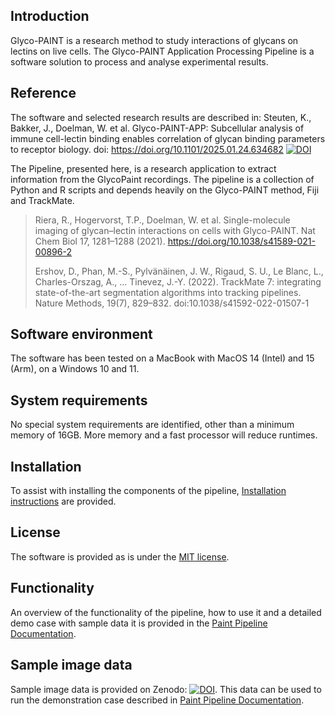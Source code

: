 ## Introduction  

Glyco-PAINT is a research method to study interactions of glycans on lectins on live cells. The Glyco-PAINT Application Processing Pipeline is a software solution to process and analyse experimental results.

## Reference
The software and selected research results are described in:  Steuten, K., Bakker, J., Doelman, W.  et al. Glyco-PAINT-APP: Subcellular analysis of immune cell-lectin binding enables correlation of glycan binding parameters to receptor biology.  doi: https://doi.org/10.1101/2025.01.24.634682 [![DOI](https://img.shields.io/badge/bioRxiv-10.1101%2F2025.01.24.634682-blue)](https://doi.org/10.1101/2025.01.24.634682)

The Pipeline, presented here, is a research application to extract information from the GlycoPaint recordings. The pipeline is a collection of Python and R scripts and depends heavily on the Glyco-PAINT method, Fiji and TrackMate.

> Riera, R., Hogervorst, T.P., Doelman, W. et al. Single-molecule imaging of glycan–lectin interactions on cells with Glyco-PAINT. Nat Chem Biol 17, 1281–1288 (2021). https://doi.org/10.1038/s41589-021-00896-2
> 
> Ershov, D., Phan, M.-S., Pylvänäinen, J. W., Rigaud, S. U., Le Blanc, L., Charles-Orszag, A., … Tinevez, J.-Y. (2022).
TrackMate 7: integrating state-of-the-art segmentation algorithms into tracking pipelines. Nature Methods, 19(7),
829–832. doi:10.1038/s41592-022-01507-1

## Software environment 
The software has been tested on a MacBook with MacOS 14 (Intel) and 15 (Arm), on a Windows 10 and 11. 

## System requirements
No special system requirements are identified, other than a minimum memory of 16GB. More memory and a fast processor will reduce runtimes. 

## Installation
To assist with installing the components of the pipeline, [Installation instructions](doc/Installation.md) are provided.

## License
The software is provided as is under the [MIT license](LICENSE).

## Functionality
An overview of the functionality of the pipeline, how to use it and a detailed demo case with sample data it is provided in the [Paint Pipeline Documentation](doc/Paint_Pipeline_Documentation.md).

## Sample image data 
Sample image data is provided on Zenodo: [![DOI](https://zenodo.org/badge/DOI/10.5281/zenodo.14196381.svg)](https://doi.org/10.5281/zenodo.14196381). This data can be used to run the demonstration case described in [Paint Pipeline Documentation](doc/Paint_Pipeline_Documentation.md).